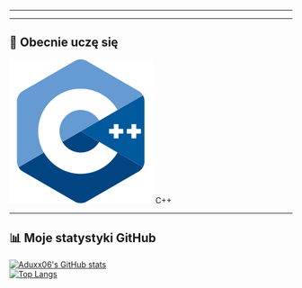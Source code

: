 

---


---

## 🌱 Obecnie uczę się  

![C++](https://raw.githubusercontent.com/devicons/devicon/master/icons/cplusplus/cplusplus-original.svg) C++

---

## 📊 Moje statystyki GitHub

[![Aduxx06's GitHub stats](https://github-readme-stats.vercel.app/api?username=Aduxx06&show_icons=true&theme=radical)](https://github.com/Aduxx06)  
[![Top Langs](https://github-readme-stats.vercel.app/api/top-langs/?username=Aduxx06&layout=compact&theme=radical)](https://github.com/Aduxx06)


